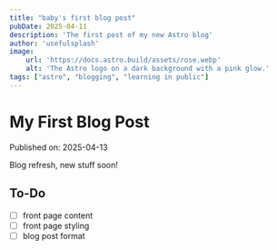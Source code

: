 ```yaml
---
title: "baby's first blog post"
pubDate: 2025-04-11
description: 'The first post of my new Astro blog'
author: 'usefulsplash'
image:
    url: 'https://docs.astro.build/assets/rose.webp'
    alt: 'The Astro logo on a dark background with a pink glow.'
tags: ["astro", "blogging", "learning in public"]
---
```

# My First Blog Post

Published on: 2025-04-13

Blog refresh, new stuff soon!

## To-Do

- [ ] front page content
- [ ] front page styling
- [ ] blog post format
